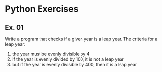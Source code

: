 # Python Exercises 

## Ex. 01

Write a program that checks if a given year is a leap year.
The criteria for a leap year:
1) the year must be evenly divisible by 4
2) if the year is evenly divided by 100, it is not a leap year
3) but if the year is evenly divisible by 400, then it is a leap year
